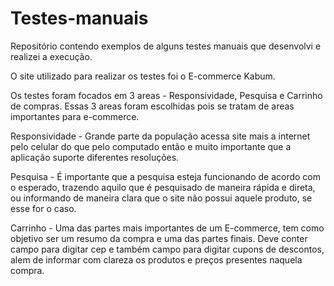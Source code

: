 # Testes-manuais

Repositório contendo exemplos de alguns testes manuais que desenvolvi e realizei a execução.

O site utilizado para realizar os testes foi o E-commerce Kabum. 

Os testes foram focados em 3 areas - Responsividade, Pesquisa e Carrinho de compras. Essas 3 areas foram escolhidas pois se tratam de areas importantes para e-commerce.

Responsividade - Grande parte da população acessa site mais a internet pelo celular do que pelo computado então e muito importante que a aplicação suporte diferentes resoluções. 

Pesquisa - É importante que a pesquisa esteja funcionando de acordo com o esperado, trazendo aquilo que é pesquisado de maneira rápida e direta, ou informando de maneira clara que o site não possui aquele produto, se esse for o caso.

Carrinho - Uma das partes mais importantes de um E-commerce, tem como objetivo ser um resumo da compra e uma das partes finais. Deve conter campo para digitar cep e também campo para digitar cupons de descontos, alem de informar com clareza os produtos e preços presentes naquela compra.
